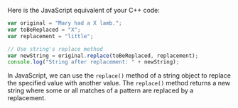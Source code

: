Here is the JavaScript equivalent of your C++ code:

```JavaScript
var original = "Mary had a X lamb.";
var toBeReplaced = "X";
var replacement = "little";

// Use string's replace method
var newString = original.replace(toBeReplaced, replacement);
console.log("String after replacement: " + newString);
```

In JavaScript, we can use the `replace()` method of a string object to replace the specified value with another value. The `replace()` method returns a new string where some or all matches of a pattern are replaced by a replacement.
